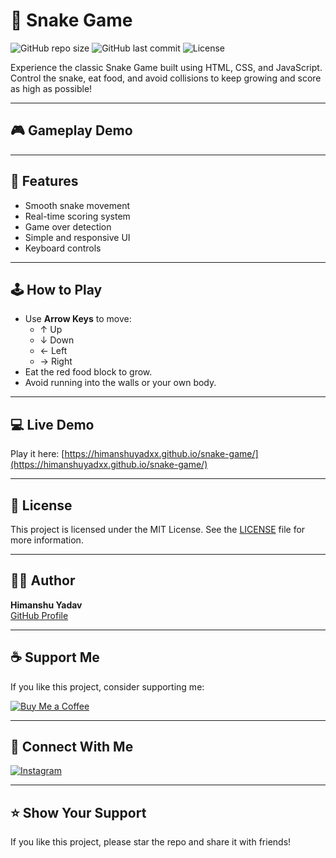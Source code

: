 # 🐍 Snake Game

![GitHub repo size](https://img.shields.io/github/repo-size/HimanshuYadxx/snake-game)
![GitHub last commit](https://img.shields.io/github/last-commit/HimanshuYadxx/snake-game)
![License](https://img.shields.io/github/license/HimanshuYadxx/snake-game)

Experience the classic Snake Game built using HTML, CSS, and JavaScript. Control the snake, eat food, and avoid collisions to keep growing and score as high as possible!

---

## 🎮 Gameplay Demo



---

## 🚀 Features

- Smooth snake movement  
- Real-time scoring system  
- Game over detection  
- Simple and responsive UI  
- Keyboard controls  

---

## 🕹️ How to Play

- Use **Arrow Keys** to move:
  - ↑ Up
  - ↓ Down
  - ← Left
  - → Right
- Eat the red food block to grow.
- Avoid running into the walls or your own body.

---

## 💻 Live Demo

Play it here: [https://himanshuyadxx.github.io/snake-game/](https://himanshuyadxx.github.io/snake-game/)

---

## 📜 License

This project is licensed under the MIT License. See the [LICENSE](LICENSE) file for more information.

---

## 👨‍💻 Author

**Himanshu Yadav**  
[GitHub Profile](https://github.com/HimanshuYadxx)

---

## ☕ Support Me

If you like this project, consider supporting me:

[![Buy Me a Coffee](https://img.shields.io/badge/Buy%20Me%20a%20Coffee-orange?logo=buy-me-a-coffee&style=for-the-badge)](https://www.buymeacoffee.com/HimanshuYadxx)

---

## 🔗 Connect With Me

[![Instagram](https://img.shields.io/badge/Instagram-@HimanshuYadxx-E4405F?logo=instagram&logoColor=white&style=for-the-badge)](https://instagram.com/HimanshuYadxx)

---

## ⭐️ Show Your Support

If you like this project, please star the repo and share it with friends!
